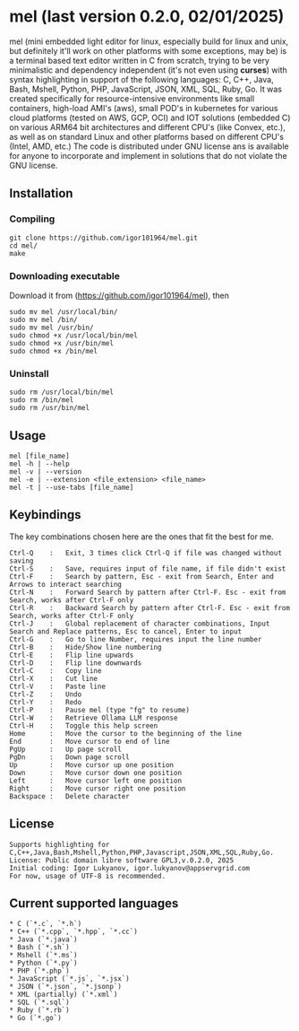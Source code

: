 # mel (last version 0.2.0, 02/01/2025)

mel (mini embedded light editor for linux, especially build for linux and unix, but definitely it'll work on other platforms with some exceptions, may be) is a terminal based text editor written in C from scratch, trying to be very minimalistic and dependency independent (it's not even using **curses**) with syntax highlighting in support of the following languages: C, C++, Java, Bash, Mshell, Python, PHP, JavaScript, JSON, XML, SQL, Ruby, Go. It was created specifically for resource-intensive environments like small containers, high-load AMI's (aws), small POD's in kubernetes for various cloud platforms (tested on AWS, GCP, OCI) and IOT solutions (embedded C) on various ARM64 bit architectures and different CPU's (like Convex, etc.), as well as on standard Linux and other platforms based on different CPU's (Intel, AMD, etc.) The code is distributed under GNU license ans is available for anyone to incorporate and implement in solutions that do not violate the GNU license.


## Installation

### Compiling
```
git clone https://github.com/igor101964/mel.git
cd mel/
make
```
### Downloading executable
Download it from (https://github.com/igor101964/mel), then
```
sudo mv mel /usr/local/bin/
sudo mv mel /bin/
sudo mv mel /usr/bin/
sudo chmod +x /usr/local/bin/mel
sudo chmod +x /usr/bin/mel
sudo chmod +x /bin/mel
```
### Uninstall
```
sudo rm /usr/local/bin/mel
sudo rm /bin/mel
sudo rm /usr/bin/mel
```


## Usage
```
mel [file_name]
mel -h | --help
mel -v | --version
mel -e | --extension <file_extension> <file_name>
mel -t | --use-tabs [file_name]
```

## Keybindings
The key combinations chosen here are the ones that fit the best for me.
```
Ctrl-Q    :   Exit, 3 times click Ctrl-Q if file was changed without saving
Ctrl-S    :   Save, requires input of file name, if file didn't exist
Ctrl-F    :   Search by pattern, Esc - exit from Search, Enter and Arrows to interact searching
Ctrl-N    :   Forward Search by pattern after Ctrl-F. Esc - exit from Search, works after Ctrl-F only
Ctrl-R    :   Backward Search by pattern after Ctrl-F. Esc - exit from Search, works after Ctrl-F only
Ctrl-J    :   Global replacement of character combinations, Input Search and Replace patterns, Esc to cancel, Enter to input
Ctrl-G    :   Go to line Number, requires input the line number
Ctrl-B    :   Hide/Show line numbering
Ctrl-E    :   Flip line upwards
Ctrl-D    :   Flip line downwards
Ctrl-C    :   Copy line
Ctrl-X    :   Cut line
Ctrl-V    :   Paste line
Ctrl-Z    :   Undo
Ctrl-Y    :   Redo
Ctrl-P    :   Pause mel (type "fg" to resume)
Ctrl-W    :   Retrieve Ollama LLM response
Ctrl-H    :   Toggle this help screen
Home      :   Move the cursor to the beginning of the line
End       :   Move cursor to end of line
PgUp      :   Up page scroll
PgDn      :   Down page scroll
Up        :   Move cursor up one position
Down      :   Move cursor down one position
Left      :   Move cursor left one position
Right     :   Move cursor right one position
Backspace :   Delete character
```

## License
```
Supports highlighting for C,C++,Java,Bash,Mshell,Python,PHP,Javascript,JSON,XML,SQL,Ruby,Go.
License: Public domain libre software GPL3,v.0.2.0, 2025
Initial coding: Igor Lukyanov, igor.lukyanov@appservgrid.com
For now, usage of UTF-8 is recommended.
```
	
## Current supported languages
```
* C (`*.c`, `*.h`)
* C++ (`*.cpp`, `*.hpp`, `*.cc`)
* Java (`*.java`)
* Bash (`*.sh`)
* Mshell (`*.ms`)
* Python (`*.py`)
* PHP (`*.php`)
* JavaScript (`*.js`, `*.jsx`)
* JSON (`*.json`, `*.jsonp`)
* XML (partially) (`*.xml`)
* SQL (`*.sql`)
* Ruby (`*.rb`)
* Go (`*.go`)
```
